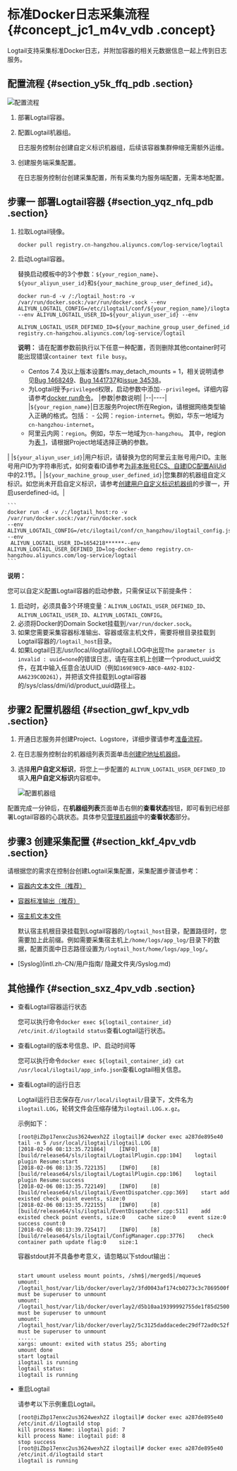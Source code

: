 # 标准Docker日志采集流程 {#concept_jc1_m4v_vdb .concept}

Logtail支持采集标准Docker日志，并附加容器的相关元数据信息一起上传到日志服务。

## 配置流程 {#section_y5k_ffq_pdb .section}

![](images/2674_zh-CN.png "配置流程")

1.  部署Logtail容器。
2.  配置Logtail机器组。

    日志服务控制台创建自定义标识机器组，后续该容器集群伸缩无需额外运维。

3.  创建服务端采集配置。

    在日志服务控制台创建采集配置，所有采集均为服务端配置，无需本地配置。


## 步骤一 部署Logtail容器 {#section_yqz_nfq_pdb .section}

1.  拉取Logtail镜像。

    ```
    docker pull registry.cn-hangzhou.aliyuncs.com/log-service/logtail
    ```

2.  启动Logtail容器。

    替换启动模板中的3个参数：`${your_region_name}`、`${your_aliyun_user_id}`和`${your_machine_group_user_defined_id}`。

    ```
    docker run-d -v /:/logtail_host:ro -v /var/run/docker.sock:/var/run/docker.sock --env 
    ALIYUN_LOGTAIL_CONFIG=/etc/ilogtail/conf/${your_region_name}/ilogtail_config.json 
    --env ALIYUN_LOGTAIL_USER_ID=${your_aliyun_user_id} --env
     ALIYUN_LOGTAIL_USER_DEFINED_ID=${your_machine_group_user_defined_id} registry.cn-hangzhou.aliyuncs.com/log-service/logtail
    ```

    **说明：** 请在配置参数前执行以下任意一种配置，否则删除其他container时可能出现错误`container text file busy`。

    -   Centos 7.4 及以上版本设置fs.may\_detach\_mounts = 1，相关说明请参见[Bug 1468249](https://bugzilla.redhat.com/show_bug.cgi?id=1468249)、[Bug 1441737](https://bugzilla.redhat.com/show_bug.cgi?id=1441737)和[issue 34538](https://github.com/moby/moby/issues/34538)。
    -   为Logtail授予`privileged`权限，启动参数中添加`--privileged`。详细内容请参考[docker run命令](https://docs.docker.com/engine/reference/run/)。
    |参数|参数说明|
    |--|----|
    |`${your_region_name}`|日志服务Project所在Region，请根据网络类型输入正确的格式。包括：    -   公网：`region-internet`。例如，华东一地域为`cn-hangzhou-internet`。
    -   阿里云内网：`region`。例如，华东一地域为`cn-hangzhou`。
其中，region为[表 1](intl.zh-CN/用户指南/Logtail采集/安装/安装Logtail（Linux系统）.md#table_eyz_pmv_vdb)，请根据Project地域选择正确的参数。

|
    |`${your_aliyun_user_id}`|用户标识，请替换为您的阿里云主账号用户ID。主账号用户ID为字符串形式，如何查看ID请参考[为非本账号ECS、自建IDC配置AliUid](intl.zh-CN/用户指南/Logtail采集/机器组/为非本账号ECS、自建IDC配置AliUid.md)中的2.1节。|
    |`${your_machine_group_user_defined_id}`|您集群的机器组自定义标识。如您尚未开启自定义标识，请参考[创建用户自定义标识机器组](intl.zh-CN/用户指南/Logtail采集/机器组/创建用户自定义标识机器组.md)的步骤一，开启userdefined-id。|

    ```
    docker run -d -v /:/logtail_host:ro -v /var/run/docker.sock:/var/run/docker.sock 
    --env ALIYUN_LOGTAIL_CONFIG=/etc/ilogtail/conf/cn_hangzhou/ilogtail_config.json --env
     ALIYUN_LOGTAIL_USER_ID=1654218******--env ALIYUN_LOGTAIL_USER_DEFINED_ID=log-docker-demo registry.cn-hangzhou.aliyuncs.com/log-service/logtail
    ```


**说明：** 

您可以自定义配置Logtail容器的启动参数，只需保证以下前提条件：

1.  启动时，必须具备3个环境变量：`ALIYUN_LOGTAIL_USER_DEFINED_ID`、`ALIYUN_LOGTAIL_USER_ID`、`ALIYUN_LOGTAIL_CONFIG`。
2.  必须将Docker的Domain Socket挂载到`/var/run/docker.sock`。
3.  如果您需要采集容器标准输出、容器或宿主机文件，需要将根目录挂载到Logtail容器的`/logtail_host`目录。
4.  如果Logtail日志/usr/local/ilogtail/ilogtail.LOG中出现`The parameter is invalid : uuid=none`的错误日志，请在宿主机上创建一个product\_uuid文件，在其中输入任意合法UUID（例如`169E98C9-ABC0-4A92-B1D2-AA6239C0D261`），并把该文件挂载到Logtail容器的/sys/class/dmi/id/product\_uuid路径上。

## **步骤2 配置机器组** {#section_gwf_kpv_vdb .section}

1.  开通日志服务并创建Project、Logstore，详细步骤请参考[准备流程](intl.zh-CN/用户指南/准备工作/准备流程.md)。
2.  在日志服务控制台的机器组列表页面单击[创建IP地址机器组](intl.zh-CN/用户指南/Logtail采集/机器组/创建IP地址机器组.md)。
3.  选择**用户自定义标识**，将您上一步配置的 `ALIYUN_LOGTAIL_USER_DEFINED_ID`填入**用户自定义标识**内容框中。

    ![](images/2677_zh-CN.png "配置机器组")


配置完成一分钟后，在**机器组列表**页面单击右侧的**查看状态**按钮，即可看到已经部署Logtail容器的心跳状态。具体参见[管理机器组](intl.zh-CN/用户指南/Logtail采集/机器组/管理机器组.md)中的**查看状态**部分。

## **步骤3 创建采集配置** {#section_kkf_4pv_vdb .section}

请根据您的需求在控制台创建Logtail采集配置，采集配置步骤请参考：

-   [容器内文本文件（推荐）](intl.zh-CN/用户指南/Logtail采集/容器日志采集/容器文本日志.md)
-   [容器标准输出（推荐）](intl.zh-CN/用户指南/Logtail采集/容器日志采集/容器标准输出.md)
-   [宿主机文本文件](intl.zh-CN/用户指南/Logtail采集/文本日志/采集文本日志.md)

    默认宿主机根目录挂载到Logtail容器的`/logtail_host`目录，配置路径时，您需要加上此前缀。例如需要采集宿主机上`/home/logs/app_log/`目录下的数据，配置页面中日志路径设置为`/logtail_host/home/logs/app_log/`。

-   [Syslog](intl.zh-CN/用户指南/     隐藏文件夹/Syslog.md)

## 其他操作 {#section_sxz_4pv_vdb .section}

-   查看Logtail容器运行状态

    您可以执行命令`docker exec ${logtail_container_id} /etc/init.d/ilogtaild status`查看Logtail运行状态。

-   查看Logtail的版本号信息、IP、启动时间等

    您可以执行命令`docker exec ${logtail_container_id} cat /usr/local/ilogtail/app_info.json`查看Logtail相关信息。

-   查看Logtail的运行日志

    Logtail运行日志保存在`/usr/local/ilogtail/`目录下，文件名为`ilogtail.LOG`，轮转文件会压缩存储为`ilogtail.LOG.x.gz`。

    示例如下：

    ```
    [root@iZbp17enxc2us3624wexh2Z ilogtail]# docker exec a287de895e40 tail -n 5 /usr/local/ilogtail/ilogtail.LOG
    [2018-02-06 08:13:35.721864]    [INFO]    [8]    [build/release64/sls/ilogtail/LogtailPlugin.cpp:104]    logtail plugin Resume:start
    [2018-02-06 08:13:35.722135]    [INFO]    [8]    [build/release64/sls/ilogtail/LogtailPlugin.cpp:106]    logtail plugin Resume:success
    [2018-02-06 08:13:35.722149]    [INFO]    [8]    [build/release64/sls/ilogtail/EventDispatcher.cpp:369]    start add existed check point events, size:0
    [2018-02-06 08:13:35.722155]    [INFO]    [8]    [build/release64/sls/ilogtail/EventDispatcher.cpp:511]    add existed check point events, size:0    cache size:0    event size:0    success count:0
    [2018-02-06 08:13:39.725417]    [INFO]    [8]    [build/release64/sls/ilogtail/ConfigManager.cpp:3776]    check container path update flag:0    size:1
    ```

    容器stdout并不具备参考意义，请忽略以下stdout输出：

    ```
    
    start umount useless mount points, /shm$|/merged$|/mqueue$
    umount: /logtail_host/var/lib/docker/overlay2/3fd0043af174cb0273c3c7869500fbe2bdb95d13b1e110172ef57fe840c82155/merged: must be superuser to unmount
    umount: /logtail_host/var/lib/docker/overlay2/d5b10aa19399992755de1f85d25009528daa749c1bf8c16edff44beab6e69718/merged: must be superuser to unmount
    umount: /logtail_host/var/lib/docker/overlay2/5c3125daddacedec29df72ad0c52fac800cd56c6e880dc4e8a640b1e16c22dbe/merged: must be superuser to unmount
    ......
    xargs: umount: exited with status 255; aborting
    umount done
    start logtail
    ilogtail is running
    logtail status:
    ilogtail is running
    ```

-   重启Logtail

    请参考以下示例重启Logtail。

    ```
    [root@iZbp17enxc2us3624wexh2Z ilogtail]# docker exec a287de895e40 /etc/init.d/ilogtaild stop
    kill process Name: ilogtail pid: 7
    kill process Name: ilogtail pid: 8
    stop success
    [root@iZbp17enxc2us3624wexh2Z ilogtail]# docker exec a287de895e40 /etc/init.d/ilogtaild start
    ilogtail is running
    ```


